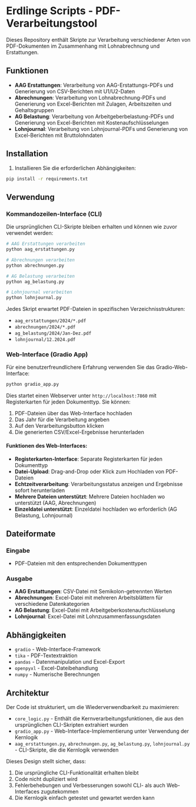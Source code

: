 # Erdlinge Scripts - PDF-Verarbeitungstool

Dieses Repository enthält Skripte zur Verarbeitung verschiedener Arten von PDF-Dokumenten im Zusammenhang mit Lohnabrechnung und Erstattungen.

## Funktionen

- **AAG Erstattungen**: Verarbeitung von AAG-Erstattungs-PDFs und Generierung von CSV-Berichten mit U1/U2-Daten
- **Abrechnungen**: Verarbeitung von Lohnabrechnung-PDFs und Generierung von Excel-Berichten mit Zulagen, Arbeitszeiten und Gehaltsgruppen
- **AG Belastung**: Verarbeitung von Arbeitgeberbelastung-PDFs und Generierung von Excel-Berichten mit Kostenaufschlüsselungen
- **Lohnjournal**: Verarbeitung von Lohnjournal-PDFs und Generierung von Excel-Berichten mit Bruttolohndaten

## Installation

1. Installieren Sie die erforderlichen Abhängigkeiten:
```bash
pip install -r requirements.txt
```

## Verwendung

### Kommandozeilen-Interface (CLI)

Die ursprünglichen CLI-Skripte bleiben erhalten und können wie zuvor verwendet werden:

```bash
# AAG Erstattungen verarbeiten
python aag_erstattungen.py

# Abrechnungen verarbeiten
python abrechnungen.py

# AG Belastung verarbeiten
python ag_belastung.py

# Lohnjournal verarbeiten
python lohnjournal.py
```

Jedes Skript erwartet PDF-Dateien in spezifischen Verzeichnisstrukturen:
- `aag_erstattungen/2024/*.pdf`
- `abrechnungen/2024/*.pdf`
- `ag_belastung/2024/Jan-Dez.pdf`
- `lohnjournal/12.2024.pdf`

### Web-Interface (Gradio App)

Für eine benutzerfreundlichere Erfahrung verwenden Sie das Gradio-Web-Interface:

```bash
python gradio_app.py
```

Dies startet einen Webserver unter `http://localhost:7860` mit Registerkarten für jeden Dokumenttyp. Sie können:

1. PDF-Dateien über das Web-Interface hochladen
2. Das Jahr für die Verarbeitung angeben
3. Auf den Verarbeitungsbutton klicken
4. Die generierten CSV/Excel-Ergebnisse herunterladen

#### Funktionen des Web-Interfaces:

- **Registerkarten-Interface**: Separate Registerkarten für jeden Dokumenttyp
- **Datei-Upload**: Drag-and-Drop oder Klick zum Hochladen von PDF-Dateien
- **Echtzeitverarbeitung**: Verarbeitungsstatus anzeigen und Ergebnisse sofort herunterladen
- **Mehrere Dateien unterstützt**: Mehrere Dateien hochladen wo unterstützt (AAG, Abrechnungen)
- **Einzeldatei unterstützt**: Einzeldatei hochladen wo erforderlich (AG Belastung, Lohnjournal)

## Dateiformate

### Eingabe
- PDF-Dateien mit den entsprechenden Dokumenttypen

### Ausgabe
- **AAG Erstattungen**: CSV-Datei mit Semikolon-getrennten Werten
- **Abrechnungen**: Excel-Datei mit mehreren Arbeitsblättern für verschiedene Datenkategorien
- **AG Belastung**: Excel-Datei mit Arbeitgeberkostenaufschlüsselung
- **Lohnjournal**: Excel-Datei mit Lohnzusammenfassungsdaten

## Abhängigkeiten

- `gradio` - Web-Interface-Framework
- `tika` - PDF-Textextraktion
- `pandas` - Datenmanipulation und Excel-Export
- `openpyxl` - Excel-Dateibehandlung
- `numpy` - Numerische Berechnungen

## Architektur

Der Code ist strukturiert, um die Wiederverwendbarkeit zu maximieren:

- `core_logic.py` - Enthält die Kernverarbeitungsfunktionen, die aus den ursprünglichen CLI-Skripten extrahiert wurden
- `gradio_app.py` - Web-Interface-Implementierung unter Verwendung der Kernlogik
- `aag_erstattungen.py`, `abrechnungen.py`, `ag_belastung.py`, `lohnjournal.py` - CLI-Skripte, die die Kernlogik verwenden

Dieses Design stellt sicher, dass:
1. Die ursprüngliche CLI-Funktionalität erhalten bleibt
2. Code nicht dupliziert wird
3. Fehlerbehebungen und Verbesserungen sowohl CLI- als auch Web-Interfaces zugutekommen
4. Die Kernlogik einfach getestet und gewartet werden kann